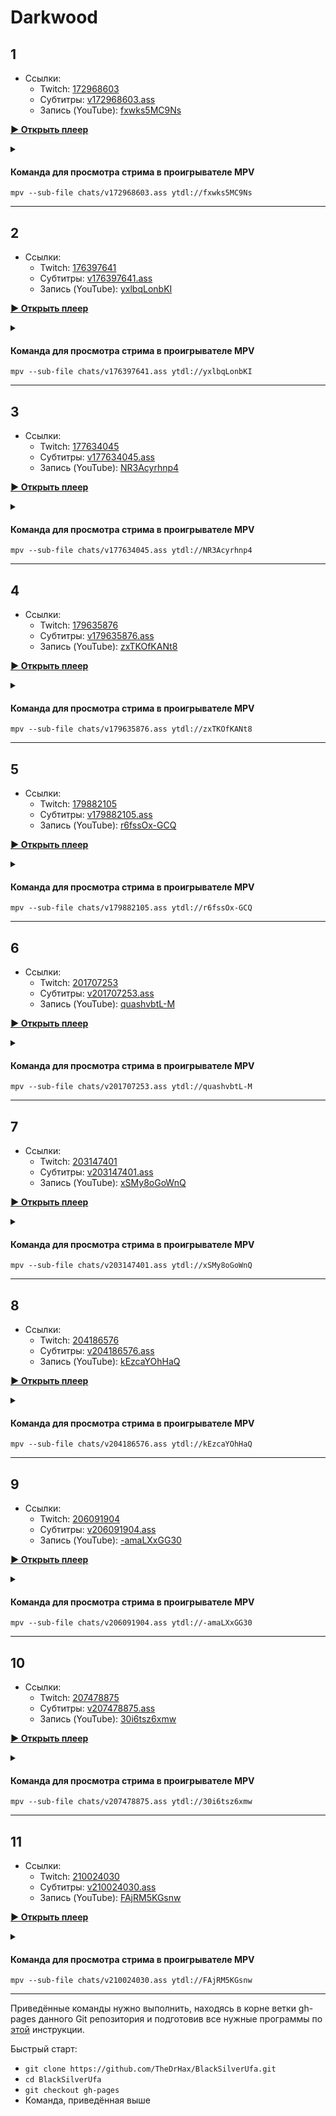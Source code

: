 <!-- video.js -->
<link href="https://cdnjs.cloudflare.com/ajax/libs/video.js/6.3.3/video-js.css" rel="stylesheet">
<script src="https://cdnjs.cloudflare.com/ajax/libs/video.js/6.3.3/video.js"></script>
<!-- videojs-youtube -->
<script src="https://cdnjs.cloudflare.com/ajax/libs/videojs-youtube/2.4.1/Youtube.js"></script>
<!-- libjass -->
<link href="https://cdn.jsdelivr.net/npm/libjass@0.11.0/libjass.css" rel="stylesheet">
<script src="https://cdn.jsdelivr.net/npm/libjass@0.11.0/libjass.js"></script>
<!-- videojs-ass -->
<link href="https://cdn.jsdelivr.net/npm/videojs-ass@0.8.0/src/videojs.ass.css" rel="stylesheet">
<script src="https://cdn.jsdelivr.net/npm/videojs-ass@0.8.0/src/videojs.ass.js"></script>
<!-- videojs-resolution-switcher -->
<script src="https://cdn.jsdelivr.net/npm/videojs-resolution-switcher@0.4.2/lib/videojs-resolution-switcher.min.js"></script>

<style>
  .main-content {
    padding: 2rem;
    max-width: 72rem;
  }
</style>

# Darkwood
 
## 1

* Ссылки:
  * Twitch: [172968603](https://www.twitch.tv/videos/172968603)
  * Субтитры: [v172968603.ass](../chats/v172968603.ass)
  * Запись (YouTube): [fxwks5MC9Ns](https://www.youtube.com/watch?v=fxwks5MC9Ns)

<a href="/src/player.html?v=fxwks5MC9Ns&s=172968603" onclick="return openPlayer0()" id="button-0">**▶ Открыть плеер**</a>

<script>
  var player0
  function openPlayer0() {
    player0 = videojs("player-0", {
      controls: true, nativeControlsForTouch: false,
      width: 640, height: 360, fluid: true,
      plugins: {
        ass: {
          src: ["../chats/v172968603.ass"],
          delay: -0.1,
        },
        videoJsResolutionSwitcher: {
          default: 'high',
          dynamicLabel: true
        }
      },
      techOrder: ["youtube"],
      sources: [{
        "type": "video/youtube",
        "src": "https://www.youtube.com/watch?v=fxwks5MC9Ns"
      }]
    });
    document.getElementById("spoiler-0").click();
    document.getElementById("button-0").remove();
    return false;
  }
</script>

<details>
  <summary id="spoiler-0"></summary>

  <div class="player-wrapper" style="margin-top: 32px">
    <video id="player-0" class="video-js vjs-default-skin vjs-big-play-centered" />
  </div>
</details> 

#### Команда для просмотра стрима в проигрывателе MPV

```
mpv --sub-file chats/v172968603.ass ytdl://fxwks5MC9Ns
```

---- 
 
## 2

* Ссылки:
  * Twitch: [176397641](https://www.twitch.tv/videos/176397641)
  * Субтитры: [v176397641.ass](../chats/v176397641.ass)
  * Запись (YouTube): [yxlbqLonbKI](https://www.youtube.com/watch?v=yxlbqLonbKI)

<a href="/src/player.html?v=yxlbqLonbKI&s=176397641" onclick="return openPlayer1()" id="button-1">**▶ Открыть плеер**</a>

<script>
  var player1
  function openPlayer1() {
    player1 = videojs("player-1", {
      controls: true, nativeControlsForTouch: false,
      width: 640, height: 360, fluid: true,
      plugins: {
        ass: {
          src: ["../chats/v176397641.ass"],
          delay: -0.1,
        },
        videoJsResolutionSwitcher: {
          default: 'high',
          dynamicLabel: true
        }
      },
      techOrder: ["youtube"],
      sources: [{
        "type": "video/youtube",
        "src": "https://www.youtube.com/watch?v=yxlbqLonbKI"
      }]
    });
    document.getElementById("spoiler-1").click();
    document.getElementById("button-1").remove();
    return false;
  }
</script>

<details>
  <summary id="spoiler-1"></summary>

  <div class="player-wrapper" style="margin-top: 32px">
    <video id="player-1" class="video-js vjs-default-skin vjs-big-play-centered" />
  </div>
</details> 

#### Команда для просмотра стрима в проигрывателе MPV

```
mpv --sub-file chats/v176397641.ass ytdl://yxlbqLonbKI
```

---- 
 
## 3

* Ссылки:
  * Twitch: [177634045](https://www.twitch.tv/videos/177634045)
  * Субтитры: [v177634045.ass](../chats/v177634045.ass)
  * Запись (YouTube): [NR3Acyrhnp4](https://www.youtube.com/watch?v=NR3Acyrhnp4)

<a href="/src/player.html?v=NR3Acyrhnp4&s=177634045" onclick="return openPlayer2()" id="button-2">**▶ Открыть плеер**</a>

<script>
  var player2
  function openPlayer2() {
    player2 = videojs("player-2", {
      controls: true, nativeControlsForTouch: false,
      width: 640, height: 360, fluid: true,
      plugins: {
        ass: {
          src: ["../chats/v177634045.ass"],
          delay: -0.1,
        },
        videoJsResolutionSwitcher: {
          default: 'high',
          dynamicLabel: true
        }
      },
      techOrder: ["youtube"],
      sources: [{
        "type": "video/youtube",
        "src": "https://www.youtube.com/watch?v=NR3Acyrhnp4"
      }]
    });
    document.getElementById("spoiler-2").click();
    document.getElementById("button-2").remove();
    return false;
  }
</script>

<details>
  <summary id="spoiler-2"></summary>

  <div class="player-wrapper" style="margin-top: 32px">
    <video id="player-2" class="video-js vjs-default-skin vjs-big-play-centered" />
  </div>
</details> 

#### Команда для просмотра стрима в проигрывателе MPV

```
mpv --sub-file chats/v177634045.ass ytdl://NR3Acyrhnp4
```

---- 
 
## 4

* Ссылки:
  * Twitch: [179635876](https://www.twitch.tv/videos/179635876)
  * Субтитры: [v179635876.ass](../chats/v179635876.ass)
  * Запись (YouTube): [zxTKOfKANt8](https://www.youtube.com/watch?v=zxTKOfKANt8)

<a href="/src/player.html?v=zxTKOfKANt8&s=179635876" onclick="return openPlayer3()" id="button-3">**▶ Открыть плеер**</a>

<script>
  var player3
  function openPlayer3() {
    player3 = videojs("player-3", {
      controls: true, nativeControlsForTouch: false,
      width: 640, height: 360, fluid: true,
      plugins: {
        ass: {
          src: ["../chats/v179635876.ass"],
          delay: -0.1,
        },
        videoJsResolutionSwitcher: {
          default: 'high',
          dynamicLabel: true
        }
      },
      techOrder: ["youtube"],
      sources: [{
        "type": "video/youtube",
        "src": "https://www.youtube.com/watch?v=zxTKOfKANt8"
      }]
    });
    document.getElementById("spoiler-3").click();
    document.getElementById("button-3").remove();
    return false;
  }
</script>

<details>
  <summary id="spoiler-3"></summary>

  <div class="player-wrapper" style="margin-top: 32px">
    <video id="player-3" class="video-js vjs-default-skin vjs-big-play-centered" />
  </div>
</details> 

#### Команда для просмотра стрима в проигрывателе MPV

```
mpv --sub-file chats/v179635876.ass ytdl://zxTKOfKANt8
```

---- 
 
## 5

* Ссылки:
  * Twitch: [179882105](https://www.twitch.tv/videos/179882105)
  * Субтитры: [v179882105.ass](../chats/v179882105.ass)
  * Запись (YouTube): [r6fssOx-GCQ](https://www.youtube.com/watch?v=r6fssOx-GCQ)

<a href="/src/player.html?v=r6fssOx-GCQ&s=179882105" onclick="return openPlayer4()" id="button-4">**▶ Открыть плеер**</a>

<script>
  var player4
  function openPlayer4() {
    player4 = videojs("player-4", {
      controls: true, nativeControlsForTouch: false,
      width: 640, height: 360, fluid: true,
      plugins: {
        ass: {
          src: ["../chats/v179882105.ass"],
          delay: -0.1,
        },
        videoJsResolutionSwitcher: {
          default: 'high',
          dynamicLabel: true
        }
      },
      techOrder: ["youtube"],
      sources: [{
        "type": "video/youtube",
        "src": "https://www.youtube.com/watch?v=r6fssOx-GCQ"
      }]
    });
    document.getElementById("spoiler-4").click();
    document.getElementById("button-4").remove();
    return false;
  }
</script>

<details>
  <summary id="spoiler-4"></summary>

  <div class="player-wrapper" style="margin-top: 32px">
    <video id="player-4" class="video-js vjs-default-skin vjs-big-play-centered" />
  </div>
</details> 

#### Команда для просмотра стрима в проигрывателе MPV

```
mpv --sub-file chats/v179882105.ass ytdl://r6fssOx-GCQ
```

---- 
 
## 6

* Ссылки:
  * Twitch: [201707253](https://www.twitch.tv/videos/201707253)
  * Субтитры: [v201707253.ass](../chats/v201707253.ass)
  * Запись (YouTube): [quashvbtL-M](https://www.youtube.com/watch?v=quashvbtL-M)

<a href="/src/player.html?v=quashvbtL-M&s=201707253" onclick="return openPlayer5()" id="button-5">**▶ Открыть плеер**</a>

<script>
  var player5
  function openPlayer5() {
    player5 = videojs("player-5", {
      controls: true, nativeControlsForTouch: false,
      width: 640, height: 360, fluid: true,
      plugins: {
        ass: {
          src: ["../chats/v201707253.ass"],
          delay: -0.1,
        },
        videoJsResolutionSwitcher: {
          default: 'high',
          dynamicLabel: true
        }
      },
      techOrder: ["youtube"],
      sources: [{
        "type": "video/youtube",
        "src": "https://www.youtube.com/watch?v=quashvbtL-M"
      }]
    });
    document.getElementById("spoiler-5").click();
    document.getElementById("button-5").remove();
    return false;
  }
</script>

<details>
  <summary id="spoiler-5"></summary>

  <div class="player-wrapper" style="margin-top: 32px">
    <video id="player-5" class="video-js vjs-default-skin vjs-big-play-centered" />
  </div>
</details> 

#### Команда для просмотра стрима в проигрывателе MPV

```
mpv --sub-file chats/v201707253.ass ytdl://quashvbtL-M
```

---- 
 
## 7

* Ссылки:
  * Twitch: [203147401](https://www.twitch.tv/videos/203147401)
  * Субтитры: [v203147401.ass](../chats/v203147401.ass)
  * Запись (YouTube): [xSMy8oGoWnQ](https://www.youtube.com/watch?v=xSMy8oGoWnQ)

<a href="/src/player.html?v=xSMy8oGoWnQ&s=203147401" onclick="return openPlayer6()" id="button-6">**▶ Открыть плеер**</a>

<script>
  var player6
  function openPlayer6() {
    player6 = videojs("player-6", {
      controls: true, nativeControlsForTouch: false,
      width: 640, height: 360, fluid: true,
      plugins: {
        ass: {
          src: ["../chats/v203147401.ass"],
          delay: -0.1,
        },
        videoJsResolutionSwitcher: {
          default: 'high',
          dynamicLabel: true
        }
      },
      techOrder: ["youtube"],
      sources: [{
        "type": "video/youtube",
        "src": "https://www.youtube.com/watch?v=xSMy8oGoWnQ"
      }]
    });
    document.getElementById("spoiler-6").click();
    document.getElementById("button-6").remove();
    return false;
  }
</script>

<details>
  <summary id="spoiler-6"></summary>

  <div class="player-wrapper" style="margin-top: 32px">
    <video id="player-6" class="video-js vjs-default-skin vjs-big-play-centered" />
  </div>
</details> 

#### Команда для просмотра стрима в проигрывателе MPV

```
mpv --sub-file chats/v203147401.ass ytdl://xSMy8oGoWnQ
```

---- 
 
## 8

* Ссылки:
  * Twitch: [204186576](https://www.twitch.tv/videos/204186576)
  * Субтитры: [v204186576.ass](../chats/v204186576.ass)
  * Запись (YouTube): [kEzcaYOhHaQ](https://www.youtube.com/watch?v=kEzcaYOhHaQ)

<a href="/src/player.html?v=kEzcaYOhHaQ&s=204186576" onclick="return openPlayer7()" id="button-7">**▶ Открыть плеер**</a>

<script>
  var player7
  function openPlayer7() {
    player7 = videojs("player-7", {
      controls: true, nativeControlsForTouch: false,
      width: 640, height: 360, fluid: true,
      plugins: {
        ass: {
          src: ["../chats/v204186576.ass"],
          delay: -0.1,
        },
        videoJsResolutionSwitcher: {
          default: 'high',
          dynamicLabel: true
        }
      },
      techOrder: ["youtube"],
      sources: [{
        "type": "video/youtube",
        "src": "https://www.youtube.com/watch?v=kEzcaYOhHaQ"
      }]
    });
    document.getElementById("spoiler-7").click();
    document.getElementById("button-7").remove();
    return false;
  }
</script>

<details>
  <summary id="spoiler-7"></summary>

  <div class="player-wrapper" style="margin-top: 32px">
    <video id="player-7" class="video-js vjs-default-skin vjs-big-play-centered" />
  </div>
</details> 

#### Команда для просмотра стрима в проигрывателе MPV

```
mpv --sub-file chats/v204186576.ass ytdl://kEzcaYOhHaQ
```

---- 
 
## 9

* Ссылки:
  * Twitch: [206091904](https://www.twitch.tv/videos/206091904)
  * Субтитры: [v206091904.ass](../chats/v206091904.ass)
  * Запись (YouTube): [-amaLXxGG30](https://www.youtube.com/watch?v=-amaLXxGG30)

<a href="/src/player.html?v=-amaLXxGG30&s=206091904" onclick="return openPlayer8()" id="button-8">**▶ Открыть плеер**</a>

<script>
  var player8
  function openPlayer8() {
    player8 = videojs("player-8", {
      controls: true, nativeControlsForTouch: false,
      width: 640, height: 360, fluid: true,
      plugins: {
        ass: {
          src: ["../chats/v206091904.ass"],
          delay: -0.1,
        },
        videoJsResolutionSwitcher: {
          default: 'high',
          dynamicLabel: true
        }
      },
      techOrder: ["youtube"],
      sources: [{
        "type": "video/youtube",
        "src": "https://www.youtube.com/watch?v=-amaLXxGG30"
      }]
    });
    document.getElementById("spoiler-8").click();
    document.getElementById("button-8").remove();
    return false;
  }
</script>

<details>
  <summary id="spoiler-8"></summary>

  <div class="player-wrapper" style="margin-top: 32px">
    <video id="player-8" class="video-js vjs-default-skin vjs-big-play-centered" />
  </div>
</details> 

#### Команда для просмотра стрима в проигрывателе MPV

```
mpv --sub-file chats/v206091904.ass ytdl://-amaLXxGG30
```

---- 
 
## 10

* Ссылки:
  * Twitch: [207478875](https://www.twitch.tv/videos/207478875)
  * Субтитры: [v207478875.ass](../chats/v207478875.ass)
  * Запись (YouTube): [30i6tsz6xmw](https://www.youtube.com/watch?v=30i6tsz6xmw)

<a href="/src/player.html?v=30i6tsz6xmw&s=207478875" onclick="return openPlayer9()" id="button-9">**▶ Открыть плеер**</a>

<script>
  var player9
  function openPlayer9() {
    player9 = videojs("player-9", {
      controls: true, nativeControlsForTouch: false,
      width: 640, height: 360, fluid: true,
      plugins: {
        ass: {
          src: ["../chats/v207478875.ass"],
          delay: -0.1,
        },
        videoJsResolutionSwitcher: {
          default: 'high',
          dynamicLabel: true
        }
      },
      techOrder: ["youtube"],
      sources: [{
        "type": "video/youtube",
        "src": "https://www.youtube.com/watch?v=30i6tsz6xmw"
      }]
    });
    document.getElementById("spoiler-9").click();
    document.getElementById("button-9").remove();
    return false;
  }
</script>

<details>
  <summary id="spoiler-9"></summary>

  <div class="player-wrapper" style="margin-top: 32px">
    <video id="player-9" class="video-js vjs-default-skin vjs-big-play-centered" />
  </div>
</details> 

#### Команда для просмотра стрима в проигрывателе MPV

```
mpv --sub-file chats/v207478875.ass ytdl://30i6tsz6xmw
```

---- 
 
## 11

* Ссылки:
  * Twitch: [210024030](https://www.twitch.tv/videos/210024030)
  * Субтитры: [v210024030.ass](../chats/v210024030.ass)
  * Запись (YouTube): [FAjRM5KGsnw](https://www.youtube.com/watch?v=FAjRM5KGsnw)

<a href="/src/player.html?v=FAjRM5KGsnw&s=210024030" onclick="return openPlayer10()" id="button-10">**▶ Открыть плеер**</a>

<script>
  var player10
  function openPlayer10() {
    player10 = videojs("player-10", {
      controls: true, nativeControlsForTouch: false,
      width: 640, height: 360, fluid: true,
      plugins: {
        ass: {
          src: ["../chats/v210024030.ass"],
          delay: -0.1,
        },
        videoJsResolutionSwitcher: {
          default: 'high',
          dynamicLabel: true
        }
      },
      techOrder: ["youtube"],
      sources: [{
        "type": "video/youtube",
        "src": "https://www.youtube.com/watch?v=FAjRM5KGsnw"
      }]
    });
    document.getElementById("spoiler-10").click();
    document.getElementById("button-10").remove();
    return false;
  }
</script>

<details>
  <summary id="spoiler-10"></summary>

  <div class="player-wrapper" style="margin-top: 32px">
    <video id="player-10" class="video-js vjs-default-skin vjs-big-play-centered" />
  </div>
</details> 

#### Команда для просмотра стрима в проигрывателе MPV

```
mpv --sub-file chats/v210024030.ass ytdl://FAjRM5KGsnw
```

---- 
 
Приведённые команды нужно выполнить, находясь в корне ветки gh-pages данного Git репозитория и подготовив все нужные программы по [этой](../tutorials/watch-online.md) инструкции.

Быстрый старт:
* `git clone https://github.com/TheDrHax/BlackSilverUfa.git`
* `cd BlackSilverUfa`
* `git checkout gh-pages`
* Команда, приведённая выше